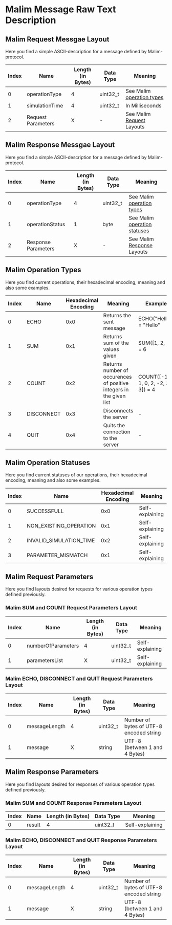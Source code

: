 # Malim Message Raw Text Description

## Malim Request Messgae Layout

Here you find a simple ASCII-description for a message defined by Malim-protocol.

| Index | Name | Length (in Bytes) | Data Type | Meaning
| ----------- | ----------- | ----------- | ----------- | -----------
| 0 | operationType | 4 | uint32_t | See Malim [operation types](#malim-operation-types)
| 1 | simulationTime | 4 | uint32_t | In Milliseconds
| 2 | Request Parameters | X | - | See Malim [Request](#malim-request-parameters) Layouts

## Malim Response Messgae Layout

Here you find a simple ASCII-description for a message defined by Malim-protocol.

| Index | Name | Length (in Bytes) | Data Type | Meaning
| ----------- | ----------- | ----------- | ----------- | -----------
| 0 | operationType | 4 | uint32_t | See Malim [operation types](#malim-operation-types)
| 1 | operationStatus | 1 | byte | See Malim [operation statuses](#malim-operation-statuses)
| 2 | Response Parameters | X | - | See Malim [Response](#malim-response-parameters) Layouts



## Malim Operation Types

Here you find current operations, their hexadecimal encoding, meaning and also some examples.

| Index | Name | Hexadecimal Encoding | Meaning | Example
| ----------- | ----------- | ----------- | ----------- | -----------
| 0 | ECHO | 0x0 | Returns the sent message | ECHO("Hello") = "Hello"
| 1 | SUM | 0x1 | Returns sum of the values given | SUM([1, 2, 3]) = 6
| 2 | COUNT | 0x2 | Returns number of occurences of positive integers in the given list | COUNT([-1, 1, 0, 2, -2, 3, 3]) = 4
| 3 | DISCONNECT | 0x3 | Disconnects the server | -
| 4 | QUIT | 0x4 | Quits the connection to the server | -


## Malim Operation Statuses

Here you find current statuses of our operations, their hexadecimal encoding, meaning and also some examples.

| Index | Name | Hexadecimal Encoding | Meaning
| ----------- | ----------- | ----------- | -----------
| 0 | SUCCESSFULL | 0x0 | Self-explaining
| 1 | NON_EXISTING_OPERATION | 0x1 | Self-explaining
| 2 | INVALID_SIMULATION_TIME | 0x2 | Self-explaining
| 3 | PARAMETER_MISMATCH | 0x1 | Self-explaining


## Malim Request Parameters

Here you find layouts desired for requests for various operation types defined previously.

### Malim SUM and COUNT Request Parameters Layout

| Index | Name | Length (in Bytes) | Data Type | Meaning
| ----------- | ----------- | ----------- | ----------- | -----------
| 0 | numberOfParameters | 4 | uint32_t | Self-explaining
| 1 | parametersList | X | uint32_t | Self-explaining


### Malim ECHO, DISCONNECT and QUIT Request Parameters Layout

| Index | Name | Length (in Bytes) | Data Type | Meaning
| ----------- | ----------- | ----------- | ----------- | -----------
| 0 | messageLength | 4 | uint32_t | Number of bytes of UTF-8 encoded string
| 1 | message | X | string | UTF-8 (between 1 and 4 Bytes)

## Malim Response Parameters

Here you find layouts desired for responses of various operation types defined previously.

### Malim SUM and COUNT Response Parameters Layout

| Index | Name | Length (in Bytes) | Data Type | Meaning
| ----------- | ----------- | ----------- | ----------- | -----------
| 0 | result | 4 | uint32_t | Self-explaining


### Malim ECHO, DISCONNECT and QUIT Response Parameters Layout

| Index | Name | Length (in Bytes) | Data Type | Meaning
| ----------- | ----------- | ----------- | ----------- | -----------
| 0 | messageLength | 4 | uint32_t | Number of bytes of UTF-8 encoded string
| 1 | message | X | string | UTF-8 (between 1 and 4 Bytes)
